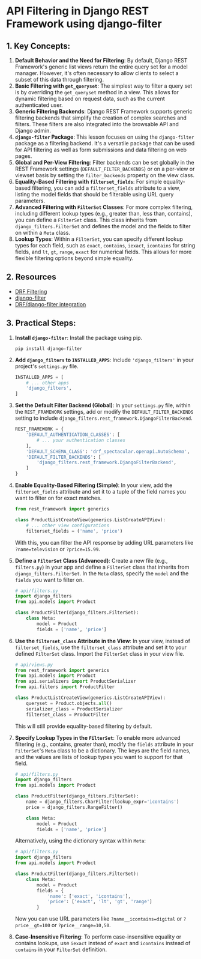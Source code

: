 # API Filtering in Django REST Framework using django-filter

## 1. Key Concepts:

1.  **Default Behavior and the Need for Filtering**: By default, Django REST Framework's generic list views return the entire query set for a model manager. However, it's often necessary to allow clients to select a subset of this data through filtering.
2.  **Basic Filtering with `get_queryset`**: The simplest way to filter a query set is by overriding the `get_queryset` method in a view. This allows for dynamic filtering based on request data, such as the current authenticated user.
3.  **Generic Filtering Backends**: Django REST Framework supports generic filtering backends that simplify the creation of complex searches and filters. These filters are also integrated into the browsable API and Django admin.
4.  **`django-filter` Package**: This lesson focuses on using the `django-filter` package as a filtering backend. It's a versatile package that can be used for API filtering as well as form submissions and data filtering on web pages.
5.  **Global and Per-View Filtering**: Filter backends can be set globally in the REST Framework settings (`DEFAULT_FILTER_BACKENDS`) or on a per-view or viewset basis by setting the `filter_backends` property on the view class.
6.  **Equality-Based Filtering with `filterset_fields`**: For simple equality-based filtering, you can add a `filterset_fields` attribute to a view, listing the model fields that should be filterable using URL query parameters.
7.  **Advanced Filtering with `FilterSet` Classes**: For more complex filtering, including different lookup types (e.g., greater than, less than, contains), you can define a `FilterSet` class. This class inherits from `django_filters.FilterSet` and defines the model and the fields to filter on within a `Meta` class.
8.  **Lookup Types**: Within a `FilterSet`, you can specify different lookup types for each field, such as `exact`, `contains`, `iexact`, `icontains` for string fields, and `lt`, `gt`, `range`, `exact` for numerical fields. This allows for more flexible filtering options beyond simple equality.

## 2. Resources

- [DRF Filtering](https://www.django-rest-framework.org/api-guide/filtering/)
- [django-filter](https://django-filter.readthedocs.io/en/stable/)
- [DRF/django-filter integration](https://django-filter.readthedocs.io/en/stable/guide/rest_framework.html)

## 3. Practical Steps:

1.  **Install `django-filter`**: Install the package using pip.
    ```
    pip install django-filter
    ```
2.  **Add `django_filters` to `INSTALLED_APPS`**: Include `'django_filters'` in your project's `settings.py` file.
    ```python
    INSTALLED_APPS = [
        # ... other apps
        'django_filters',
    ]
    ```
3.  **Set the Default Filter Backend (Global)**: In your `settings.py` file, within the `REST_FRAMEWORK` settings, add or modify the `DEFAULT_FILTER_BACKENDS` setting to include `django_filters.rest_framework.DjangoFilterBackend`.
    ```python
    REST_FRAMEWORK = {
        'DEFAULT_AUTHENTICATION_CLASSES': [
            # ... your authentication classes
        ],
        'DEFAULT_SCHEMA_CLASS': 'drf_spectacular.openapi.AutoSchema',
        'DEFAULT_FILTER_BACKENDS': [
            'django_filters.rest_framework.DjangoFilterBackend',
        ]
    }
    ```
4.  **Enable Equality-Based Filtering (Simple)**: In your view, add the `filterset_fields` attribute and set it to a tuple of the field names you want to filter on for exact matches.

    ```python
    from rest_framework import generics

    class ProductListCreateView(generics.ListCreateAPIView):
        # ... other view configurations
        filterset_fields = ('name', 'price')
    ```

    With this, you can filter the API response by adding URL parameters like `?name=television` or `?price=15.99`.

5.  **Define a `FilterSet` Class (Advanced)**: Create a new file (e.g., `filters.py`) in your app and define a `FilterSet` class that inherits from `django_filters.FilterSet`. In the `Meta` class, specify the `model` and the `fields` you want to filter on.

    ```python
    # api/filters.py
    import django_filters
    from api.models import Product

    class ProductFilter(django_filters.FilterSet):
        class Meta:
            model = Product
            fields = ['name', 'price']
    ```

6.  **Use the `filterset_class` Attribute in the View**: In your view, instead of `filterset_fields`, use the `filterset_class` attribute and set it to your defined `FilterSet` class. Import the `FilterSet` class in your view file.

    ```python
    # api/views.py
    from rest_framework import generics
    from api.models import Product
    from api.serializers import ProductSerializer
    from api.filters import ProductFilter

    class ProductListCreateView(generics.ListCreateAPIView):
        queryset = Product.objects.all()
        serializer_class = ProductSerializer
        filterset_class = ProductFilter
    ```

    This will still provide equality-based filtering by default.

7.  **Specify Lookup Types in the `FilterSet`**: To enable more advanced filtering (e.g., contains, greater than), modify the `fields` attribute in your `FilterSet`'s `Meta` class to be a dictionary. The keys are the field names, and the values are lists of lookup types you want to support for that field.

    ```python
    # api/filters.py
    import django_filters
    from api.models import Product

    class ProductFilter(django_filters.FilterSet):
        name = django_filters.CharFilter(lookup_expr='icontains')
        price = django_filters.RangeFilter()

        class Meta:
            model = Product
            fields = ['name', 'price']
    ```

    Alternatively, using the dictionary syntax within `Meta`:

    ```python
    # api/filters.py
    import django_filters
    from api.models import Product

    class ProductFilter(django_filters.FilterSet):
        class Meta:
            model = Product
            fields = {
                'name': ['exact', 'icontains'],
                'price': ['exact', 'lt', 'gt', 'range']
            }
    ```

    Now you can use URL parameters like `?name__icontains=digital` or `?price__gt=100` or `?price__range=10,50`.

8.  **Case-Insensitive Filtering**: To perform case-insensitive equality or contains lookups, use `iexact` instead of `exact` and `icontains` instead of `contains` in your `FilterSet` definition.
